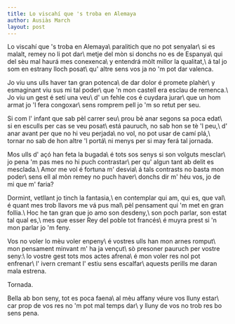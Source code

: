 ```yaml
---
title: Lo viscahí que 's troba en Alemaya
author: Ausiàs March
layout: post
---
```

Lo viscahí que 's troba en Alemaya\\
paralitich que no pot senyalar\\
si es malalt, remey no li pot dar\\
metje del mòn si donchs no es de Espanya\\
qui del sèu mal haurá mes conexenca\\
y entendrá mòlt millor la qualitat,\\
á tal jo som en estrany lloch posat\\
qu' altre sens vos ja no 'm pot dar valenca.

Jo viu uns ulls haver tan gran potenca\\
de dar dolor é promete plahèr\\
y esmaginant viu sus mi tal poder\\
que 'n mon castell era esclau de remenca.\\
Jo viu un gest é setí una veu\\
d' un fehle cos é cuydara jurar\\
que un hom armat jo 'l fera congoxar\\
sens romprem pell jo 'm so retut per seu.

Si com l' infant que sab pèl carrer seu\\
prou bè anar segons sa poca edat\\
si en esculls per cas se veu posat\\
está pauruch, no sab hon se tè 'l peu,\\
d' anar avant per que no hi veu perjada\\
no vol, no pot usar de camí plá,\\
tornar no sab de hon altre 'l portá\\
ni menys per si may ferá tal jornada.

Mos ulls d' açó han feta la bugada\\
é tots sos senys si son volguts mesclar\\
jo pena 'm pas mes no hi puch contrastar\\
per qu' algun tant ab delit es mesclada.\\
Amor me vol é fortuna m' desvia\\
á tals contrasts no basta mon poder\\
sens ell al mòn remey no puch haver\\
donchs dir m' héu vos, jo de mi que m' faria?

Dormint, vetllant jo tinch la fantasia,\\
en contemplar qui am, qui es, que val\\
é quant mes trob llavors me vá pus mal\\
pèl pensament qui 'm met en gran follia.\\
Hoc he tan gran que jo amo son desdeny,\\
son poch parlar, son estat tal qual es,\\
mes que esser Rey del poble tot francés\\
é muyra prest si 'n mon parlar jo 'm feny.

Vos no voler lo mèu voler enpeny\\
é vostres ulls han mon arnes romput\\
mon pensament minvant m' ha ja vençut\\
sò presoner pauruch per vostre seny:\\
lo vostre gest tots mos actes afrena\\
é mon voler res nol pot enfrenar\\
l' ivern cremant l' estiu sens escalfar\\
aquests perills me daran mala estrena.

Tornada.

Bella ab bon seny, tot es poca faena\\
al mèu affany véure vos lluny estar\\
car prop de vos res no 'm pot mal temps dar\\
y lluny de vos no trob res bo sens pena.

 